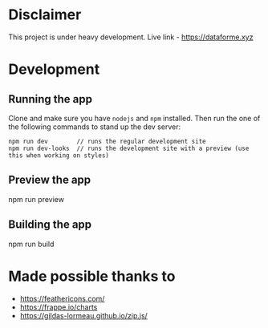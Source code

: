# Disclaimer

This project is under heavy development.
Live link - https://dataforme.xyz


# Development

## Running the app

Clone and make sure you have `nodejs` and `npm` installed. Then run the one of the following commands to stand up the dev server:

```
npm run dev        // runs the regular development site
npm run dev-looks  // runs the development site with a preview (use this when working on styles)
```

## Preview the app
npm run preview

## Building the app
npm run build

# Made possible thanks to
* https://feathericons.com/
* https://frappe.io/charts
* https://gildas-lormeau.github.io/zip.js/
